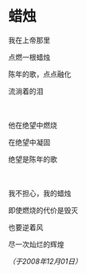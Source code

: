 # 蜡烛

我在上帝那里

点燃一根蜡烛

陈年的歌，点点融化

流淌着的泪

　

他在绝望中燃烧

在绝望中凝固

绝望是陈年的歌

　

我不担心，我的蜡烛

即使燃烧的代价是毁灭

也要逆着风

尽一次灿烂的辉煌

*（于2008年12月01日）*
